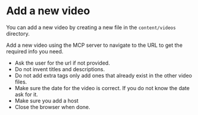 # Add a new video

You can add a new video by creating a new file in the `content/videos` directory.

Add a new video using the MCP server to navigate to the URL to get the required info you need. 
- Ask the user for the url if not provided.
- Do not invent titles and descriptions. 
- Do not add extra tags only add ones that already exist in the other video files. 
- Make sure the date for the video is correct. If you do not know the date ask for it.
- Make sure you add a host
- Close the browser when done.
